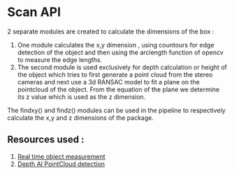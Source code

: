 # Scan API 

2 separate modules are created to calculate the dimensions of the box :

1. One module calculates the x,y dimension , using countours for edge detection of the object and then using the arclength function of opencv to measure the edge lengths. 
2. The second module is used exclusively for depth calculation or height of the object which tries to first generate a point cloud from the stereo cameras and next use a 3d RANSAC model to fit a plane on the pointcloud of the object. From the equation of the plane we determine its z value which is used as the z dimension. 

The findxy() and findz() modules can be used in the pipeline to respectively calculate the x,y and z dimensions of the package. 

## Resources used : 
1. [Real time object measurement](https://youtu.be/tk9war7_y0Q)
2. [Depth AI PointCloud detection](https://github.com/luxonis/depthai-experiments/tree/master/gen2-pointcloud)
